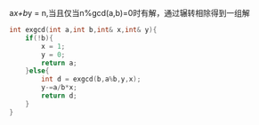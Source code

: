 a*x+b*y = n,当且仅当n%gcd(a,b)=0时有解，通过辗转相除得到一组解
```cpp
int exgcd(int a,int b,int& x,int& y){
    if(!b){
        x = 1;
        y = 0;
        return a;
    }else{
        int d = exgcd(b,a%b,y,x);
        y-=a/b*x;
        return d;
    }
}
```